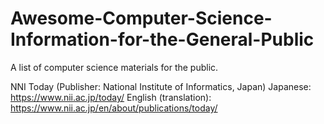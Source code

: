 # Awesome-Computer-Science-Information-for-the-General-Public

A list of computer science materials for the public.

NNI Today (Publisher: National Institute of Informatics, Japan)
Japanese: https://www.nii.ac.jp/today/
English (translation): https://www.nii.ac.jp/en/about/publications/today/
